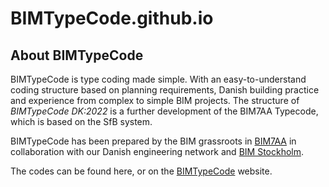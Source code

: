 # BIMTypeCode.github.io

## About BIMTypeCode
BIMTypeCode is type coding made simple. With an easy-to-understand coding structure based on planning requirements, Danish building practice and experience from complex to simple BIM projects. The structure of *BIMTypeCode DK:2022* is a further development of the BIM7AA Typecode, which is based on the SfB system.

BIMTypeCode has been prepared by the BIM grassroots in [BIM7AA](http://bim7aa.dk) in collaboration with our Danish engineering network and [BIM Stockholm](http://bimstockholm.se).

The codes can be found here, or on the [BIMTypeCode](https://bimtypecode.github.io/da/index.html) website.